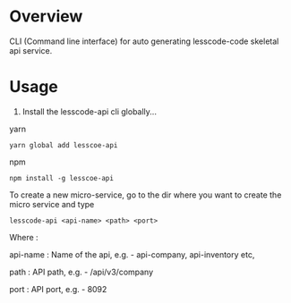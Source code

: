 # Overview
CLI (Command line interface) for auto generating lesscode-code skeletal api service.

# Usage
1. Install the lesscode-api cli globally...

yarn
```
yarn global add lesscoe-api
```

npm
```
npm install -g lesscoe-api
```

To create a new micro-service, go to the dir where you want to create the micro service and type

```
lesscode-api <api-name> <path> <port>
```
Where :

api-name : Name of the api, e.g. - api-company, api-inventory etc,

path : API path, e.g. - /api/v3/company

port : API port, e.g. - 8092